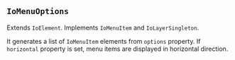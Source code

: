 ## `IoMenuOptions`

Extends `IoElement`. Implements `IoMenuItem` and `IoLayerSingleton`.

It generates a list of `IoMenuItem` elements from `options` property. If `horizontal` property is set, menu items are displayed in horizontal direction.

<io-element-demo element="io-menu-options" properties='{
  "value": "hello world",
  "selectable": true,
  "searchable": true,
  "search": "",
  "expanded": false,
  "horizontal": false,
  "options": ["one", "two", "three"]
}' config='{
  "type:object": ["io-object"]
}'></io-element-demo>